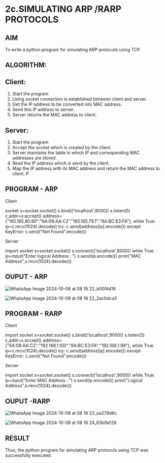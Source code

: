 # 2c.SIMULATING ARP /RARP PROTOCOLS
## AIM
To write a python program for simulating ARP protocols using TCP.
## ALGORITHM:
## Client:
1. Start the program
2. Using socket connection is established between client and server.
3. Get the IP address to be converted into MAC address.
4. Send this IP address to server.
5. Server returns the MAC address to client.
## Server:
1. Start the program
2. Accept the socket which is created by the client.
3. Server maintains the table in which IP and corresponding MAC addresses are
stored.
4. Read the IP address which is send by the client.
5. Map the IP address with its MAC address and return the MAC address to client.
P
## PROGRAM - ARP

Client

socket 
s=socket.socket() 
s.bind(('localhost',8000)) 
s.listen(5) 
c,addr=s.accept() 
address={"165.165.80.80":"6A:08:AA:C2","165.165.79.1":"8A:BC:E3:FA"}; 
while True:
            ip=c.recv(1024).decode() 
            try: 
                c.send(address[ip].encode()) 
            except KeyError: 
                c.send("Not Found".encode())



Server

import socket 
s=socket.socket() 
s.connect(('localhost',8000)) 
while True: 
     ip=input("Enter logical Address : ") 
     s.send(ip.encode()) 
     print("MAC Address",s.recv(1024).decode())
 
## OUPUT - ARP

![WhatsApp Image 2024-10-08 at 08 18 22_b00f4d16](https://github.com/user-attachments/assets/9b3c81f6-aac9-41d9-8c4f-be532af0ce41)

![WhatsApp Image 2024-10-08 at 08 18 22_2ac0dca3](https://github.com/user-attachments/assets/6b1b2a57-9fe7-4e53-84b6-194d1be584cf)
## PROGRAM - RARP

Client

import socket
s=socket.socket()
s.bind(('localhost',9000))
s.listen(5)
c,addr=s.accept()
address={"6A:08:AA:C2":"192.168.1.100","8A:BC:E3:FA":"192.168.1.99"};
while True:
 ip=c.recv(1024).decode()
 try:
  c.send(address[ip].encode())
 except KeyError:
  c.send("Not Found".encode())


Server

import socket
s=socket.socket()
s.connect(('localhost',9000))
while True:
 ip=input("Enter MAC Address : ")
 s.send(ip.encode())
 print("Logical Address",s.recv(1024).decode())


## OUPUT -RARP

![WhatsApp Image 2024-10-08 at 08 18 23_ea279d6c](https://github.com/user-attachments/assets/f6ab4401-b516-4025-b556-6f1640ddb115)


![WhatsApp Image 2024-10-08 at 08 18 24_63b9af28](https://github.com/user-attachments/assets/61c517e9-27fd-4348-8308-494b73ff262f)

## RESULT
Thus, the python program for simulating ARP protocols using TCP was successfully 
executed.
